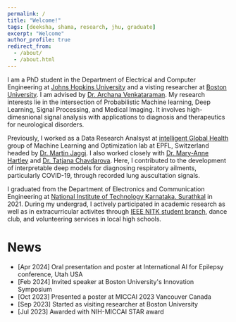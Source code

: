 ```yaml
---
permalink: /
title: "Welcome!"
tags: [deeksha, shama, research, jhu, graduate]
excerpt: "Welcome"
author_profile: true
redirect_from:
  - /about/
  - /about.html
---
```


I am a PhD student in the Department of Electrical and Computer Engineering at [Johns Hopkins University](https://engineering.jhu.edu/ece/) and a visting researcher at [Boston University](https://www.bu.edu/eng/academics/departments-and-divisions/electrical-and-computer-engineering/). I am advised by [Dr. Archana Venkataraman](https://www.bu.edu/eng/profile/archana-venkataraman-ph-d/). My research interests lie in the intersection of Probabilistic Machine learning, Deep Learning, Signal Processing, and Medical Imaging. It involves high-dimesnional signal analysis with applications to diagnosis and therapeutics for neurological disorders.

Previously, I worked as a Data Research Analsyst at [intelligent Global Health](https://www.epfl.ch/labs/mlo/igh-intelligent-global-health/) group of Machine Learning and Optimization lab at EPFL, Switzerland headed by [Dr. Martin Jaggi](https://people.epfl.ch/martin.jaggi). I also worked closely with [Dr. Mary-Anne Hartley](https://www.yale-light.org/) and [Dr. Tatjana Chavdarova](https://chavdarova.github.io/). Here, I contributed to the development of interpretable deep models for diagnosing respiratory ailments, particularly COVID-19, through recorded lung auscultation signals.

I graduated from the Department of Electronics and Communication Engineering at [National Institute of Technology Karnataka, Surathkal](https://www.nitk.ac.in/) in 2021. During my undergrad, I actively participated in academic research as well as in extracurricular activites through [IEEE NITK student branch](https://ieee.nitk.ac.in/), dance club, and volunteering services in local high schools.

News
====
- [Apr 2024] Oral presentation and poster at International AI for Epilepsy conference, Utah USA
- [Feb 2024] Invited speaker at Boston University's Innovation Symposium
- [Oct 2023] Presented a poster at MICCAI 2023 Vancouver Canada
- [Sep 2023] Started as visiting researcher at Boston University
- [Jul 2023] Awarded with NIH-MICCAI STAR award

